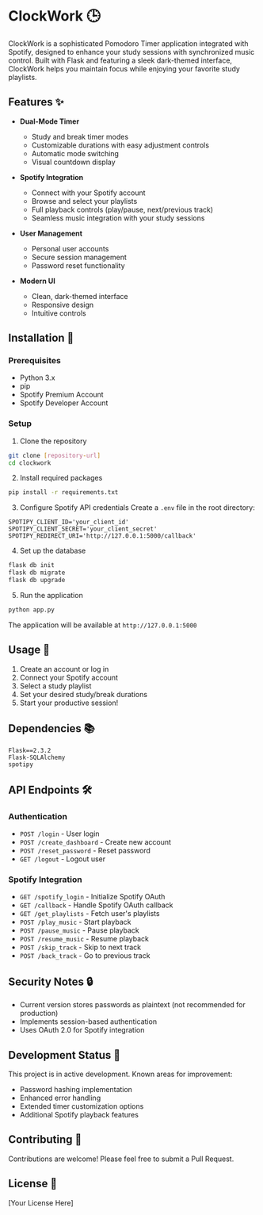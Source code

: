 # ClockWork 🕒

ClockWork is a sophisticated Pomodoro Timer application integrated with Spotify, designed to enhance your study sessions with synchronized music control. Built with Flask and featuring a sleek dark-themed interface, ClockWork helps you maintain focus while enjoying your favorite study playlists.

## Features ✨

- **Dual-Mode Timer**
  - Study and break timer modes
  - Customizable durations with easy adjustment controls
  - Automatic mode switching
  - Visual countdown display

- **Spotify Integration**
  - Connect with your Spotify account
  - Browse and select your playlists
  - Full playback controls (play/pause, next/previous track)
  - Seamless music integration with your study sessions

- **User Management**
  - Personal user accounts
  - Secure session management
  - Password reset functionality

- **Modern UI**
  - Clean, dark-themed interface
  - Responsive design
  - Intuitive controls

## Installation 🚀

### Prerequisites
- Python 3.x
- pip
- Spotify Premium Account
- Spotify Developer Account

### Setup

1. Clone the repository
```bash
git clone [repository-url]
cd clockwork
```

2. Install required packages
```bash
pip install -r requirements.txt
```

3. Configure Spotify API credentials
Create a `.env` file in the root directory:
```env
SPOTIPY_CLIENT_ID='your_client_id'
SPOTIPY_CLIENT_SECRET='your_client_secret'
SPOTIPY_REDIRECT_URI='http://127.0.0.1:5000/callback'
```

4. Set up the database
```python
flask db init
flask db migrate
flask db upgrade
```

5. Run the application
```bash
python app.py
```

The application will be available at `http://127.0.0.1:5000`

## Usage 📖

1. Create an account or log in
2. Connect your Spotify account
3. Select a study playlist
4. Set your desired study/break durations
5. Start your productive session!

## Dependencies 📚

```
Flask==2.3.2
Flask-SQLAlchemy
spotipy
```

## API Endpoints 🛠

### Authentication
- `POST /login` - User login
- `POST /create_dashboard` - Create new account
- `POST /reset_password` - Reset password
- `GET /logout` - Logout user

### Spotify Integration
- `GET /spotify_login` - Initialize Spotify OAuth
- `GET /callback` - Handle Spotify OAuth callback
- `GET /get_playlists` - Fetch user's playlists
- `POST /play_music` - Start playback
- `POST /pause_music` - Pause playback
- `POST /resume_music` - Resume playback
- `POST /skip_track` - Skip to next track
- `POST /back_track` - Go to previous track

## Security Notes 🔒

- Current version stores passwords as plaintext (not recommended for production)
- Implements session-based authentication
- Uses OAuth 2.0 for Spotify integration

## Development Status 🔧

This project is in active development. Known areas for improvement:
- Password hashing implementation
- Enhanced error handling
- Extended timer customization options
- Additional Spotify playback features

## Contributing 🤝

Contributions are welcome! Please feel free to submit a Pull Request.

## License 📄

[Your License Here]
